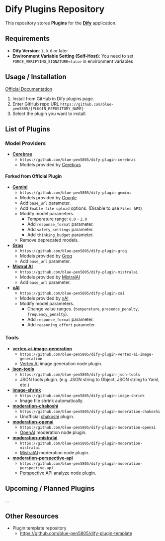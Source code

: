 # Dify Plugins Repository

This repository stores **Plugins** for the **[Dify](https://github.com/langgenius/dify)** application.

## Requirements

- **Dify Version**: `1.0.0` or later
- **Environment Variable Setting (Self-Host)**: You need to set `FORCE_VERIFYING_SIGNATURE=false` in environment variables

## Usage / Installation

[Official Documentation](https://docs.dify.ai/plugins/quick-start/install-plugins#github)

1. Install from GitHub in Dify plugins page.
2. Enter GitHub repo URL `https://github.com/blue-pen5805/{PLUGIN_REPOSITORY_NAME}`
3. Select the plugin you want to install.

## List of Plugins

### Model Providers

- **[Cerebras](https://github.com/blue-pen5805/dify-plugin-cerebras)**
  - `https://github.com/blue-pen5805/dify-plugin-cerebras`
  - Models provided by [Cerebras](https://cloud.cerebras.ai/)

#### Forked from Official Plugin

- **[Gemini](https://github.com/blue-pen5805/dify-plugin-gemini)**
  - `https://github.com/blue-pen5805/dify-plugin-gemini`
  - Models provided by [Google](https://aistudio.google.com/)
  - Add `base_url` parameter.
  - Add `Enable file upload` options. (Disable to use `Files API`)
  - Modify model parameters.
    - Temperature range: `0.0` - `2.0`
    - Add `response_format` parameter.
    - Add `safety_settings` parameter.
    - Add `thinking_budget` parameter.
  - Remove deprecated models.
- **[Groq](https://github.com/blue-pen5805/dify-plugin-groq)**
  - `https://github.com/blue-pen5805/dify-plugin-groq`
  - Models provided by [Groq](https://console.groq.com/)
  - Add `base_url` parameter.
- **[Mistral AI](https://github.com/blue-pen5805/dify-plugin-mistralai)**
  - `https://github.com/blue-pen5805/dify-plugin-mistralai`
  - Models provided by [MistralAI](https://mistral.ai)
  - Add `base_url` parameter.
- **[xAI](https://github.com/blue-pen5805/dify-plugin-xai)**
  - `https://github.com/blue-pen5805/dify-plugin-xai`
  - Models provided by [xAI](https://console.x.ai/)
  - Modify model parameters.
    - Change value ranges. (`temperature`, `presence_penalty`, `frequency_penalty`).
    - Add `response_format` parameter.
    - Add `reasoning_effort` parameter.

### Tools

- **[vertex-ai-image-generation](https://github.com/blue-pen5805/dify-plugin-vertex-ai-image-generation)**
  - `https://github.com/blue-pen5805/dify-plugin-vertex-ai-image-generation`
  - [Vertex AI](https://cloud.google.com/vertex-ai/docs/generative-ai) image generation node plugin.
- **[json-tools](https://github.com/blue-pen5805/dify-plugin-json-tools)**
  - `https://github.com/blue-pen5805/dify-plugin-json-tools`
  - JSON tools plugin. (e.g. JSON string to Object, JSON string to Yaml, etc.)
- **[image-shrink](https://github.com/blue-pen5805/dify-plugin-image-shrink)**
  - `https://github.com/blue-pen5805/dify-plugin-image-shrink`
  - Image file shrink automatically.
- **[moderation-chakoshi](https://github.com/blue-pen5805/dify-plugin-moderation-chakoshi)**
  - `https://github.com/blue-pen5805/dify-plugin-moderation-chakoshi`
  - Unofficial [chakoshi](https://chakoshi.ntt.com) plugin.
- **[moderation-openai](https://github.com/blue-pen5805/dify-plugin-moderation-openai)**
  - `https://github.com/blue-pen5805/dify-plugin-moderation-openai`
  - [OpenAI](https://platform.openai.com/) moderation node plugin.
- **[moderation-mistralai](https://github.com/blue-pen5805/dify-plugin-moderation-mistralai)**
  - `https://github.com/blue-pen5805/dify-plugin-moderation-mistralai`
  - [MistralAI](https://mistral.ai) moderation node plugin.
- **[moderation-perspective-api](https://github.com/blue-pen5805/dify-plugin-moderation-perspective-api)**
  - `https://github.com/blue-pen5805/dify-plugin-moderation-perspective-api`
  - [Perspective API](https://platform.openai.com/) analyze node plugin.

## Upcoming / Planned Plugins

...

## Other Resources

- Plugin template repository
  - https://github.com/blue-pen5805/dify-plugin-template
